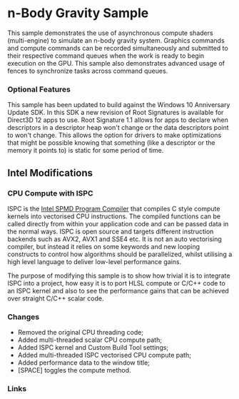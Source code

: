 # n-Body Gravity Sample
This sample demonstrates the use of asynchronous compute shaders (multi-engine) to simulate an n-body gravity system. Graphics commands and compute commands can be recorded simultaneously and submitted to their respective command queues when the work is ready to begin execution on the GPU. This sample also demonstrates advanced usage of fences to synchronize tasks across command queues.

### Optional Features
This sample has been updated to build against the Windows 10 Anniversary Update SDK. In this SDK a new revision of Root Signatures is available for Direct3D 12 apps to use. Root Signature 1.1 allows for apps to declare when descriptors in a descriptor heap won't change or the data descriptors point to won't change.  This allows the option for drivers to make optimizations that might be possible knowing that something (like a descriptor or the memory it points to) is static for some period of time.

## Intel Modifications

### CPU Compute with ISPC

ISPC is the [Intel SPMD Program Compiler](https://ispc.github.io/) that compiles C style compute kernels into vectorised CPU instructions. The compiled functions can be called directly from within your application code and can be passed data in the normal ways. ISPC is open source and targets different instruction backends such as AVX2, AVX1 and SSE4  etc.  It is not an auto vectorising compiler, but instead it relies on some keywords and new looping constructs to control how algorithms should be parallelized, whilst utilising a high level language to deliver low-level performance gains.

The purpose of modifying this sample is to show how trivial it is to integrate ISPC into a project, how easy it is to port HLSL compute or C/C++ code to an ISPC kernel and also to see the performance gains that can be achieved over straight C/C++ scalar code.

### Changes

* Removed the original CPU threading code;
* Added multi-threaded scalar CPU compute path;
* Added ISPC kernel and Custom Build Tool settings;
* Added multi-threaded ISPC vectorised CPU compute path;
* Added performance data to the window title;
* [SPACE] toggles the compute method.

### Links

[ISPC Home]: https://ispc.github.io
[ISPC User Guide]: https://ispc.github.io/ispc.html
[ISPC Performance Guide]: https://ispc.github.io/perfguide.html
[ISPC Simple Example]: https://ispc.github.io/example.html
[ISPC FAQ]: https://ispc.github.io/faq.html
[ISPC Wiki]: https://github.com/ispc/ispc/wiki
[ISPC Code]: https://github.com/ispc/ispc




